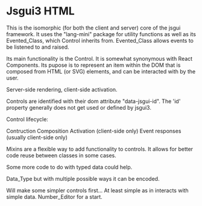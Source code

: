 # Jsgui3 HTML

This is the isomorphic \(for both the client and server\) core of the jsgui framework\. It uses the "lang\-mini" package for utility functions as well as its Evented\_Class\, which Control inherits from\. Evented\_Class allows events to be listened to and raised\.

Its main functionality is the Control. It is somewhat synonymous with React Components. Its pupose is to represent an item within the DOM that is composed from HTML (or SVG) elements, and can be interacted with by the user.

Server-side rendering, client-side activation.

Controls are identified with their dom attribute "data-jsgui-id". The 'id' property generally does not get used or defined by jsgui3.

Control lifecycle:

Contruction
Composition
Activation (client-side only)
Event responses (usually client-side only)

Mixins are a flexible way to add functionality to controls. It allows for better code reuse between classes in some cases.

Some more code to do with typed data could help.

Data_Type but with multiple possible ways it can be encoded.

Will make some simpler controls first...
    At least simple as in interacts with simple data.
    Number_Editor for a start.
